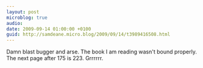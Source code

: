 ```yaml
---
layout: post
microblog: true
audio: 
date: 2009-09-14 01:00:00 +0100
guid: http://samdeane.micro.blog/2009/09/14/t3989416508.html
---
```

Damn blast bugger and arse. The book I am reading wasn't bound properly. The next page after 175 is 223. Grrrrrr.
